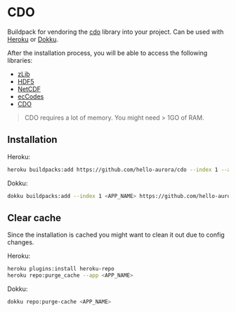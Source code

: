 # CDO

Buildpack for vendoring the [cdo](https://code.mpimet.mpg.de/projects/cdo) library into your project. Can be used with [Heroku](https://www.heroku.com) or [Dokku](https://dokku.com/).

After the installation process, you will be able to access the following libraries:

- [zLib](https://www.zlib.net/)
- [HDF5](https://portal.hdfgroup.org/display/HDF5/HDF5)
- [NetCDF](https://www.unidata.ucar.edu/software/netcdf/)
- [ecCodes](https://confluence.ecmwf.int/display/ECC)
- [CDO](https://code.mpimet.mpg.de/projects/cdo)

> CDO requires a lot of memory. You might need > 1GO of RAM.

## Installation

Heroku:

```bash
heroku buildpacks:add https://github.com/hello-aurora/cdo --index 1 --app <APP_NAME>
```

Dokku:

```bash
dokku buildpacks:add --index 1 <APP_NAME> https://github.com/hello-aurora/cdo
```

## Clear cache

Since the installation is cached you might want to clean it out due to config changes.

Heroku:

```bash
heroku plugins:install heroku-repo
heroku repo:purge_cache --app <APP_NAME>
```

Dokku:

```bash
dokku repo:purge-cache <APP_NAME>
```
